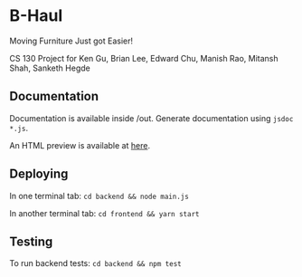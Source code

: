 # B-Haul
Moving Furniture Just got Easier!

CS 130 Project for Ken Gu, Brian Lee, Edward Chu, Manish Rao, Mitansh Shah, Sanketh Hegde

## Documentation
Documentation is available inside /out. Generate documentation using `jsdoc *.js`.

An HTML preview is available at [here](https://htmlpreview.github.io/?https://github.com/shahmitansh/B-Haul/blob/master/out/index.html).

## Deploying
In one terminal tab:
`cd backend && node main.js`

In another terminal tab:
`cd frontend && yarn start`

## Testing
To run backend tests:
`cd backend && npm test`
